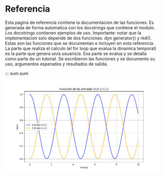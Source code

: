 # Referencia

Esta pagina de referencia contiene la documentacion de las funciones. Es generada de forma automatica con los docstrings
que contiene el modulo. Los docstrings contienen ejemplos de uso. Importante: notar que la implementacion solo depende de dos funciones: dyn generator() y rk4(). Estas son las funciones que se documentan e incluyen en esta referencia. La parte que realiza el calculo (el for loop que evalua la dinamica temporal) es la parte que genera un/a usuario/a. Esa parte se evalua y se detalla como parte de un tutorial. Se escribieron las funciones y se documento su uso, argumentos esperados y resultados de salida. 

::: sum.sum

![Evolucion de las entradas (0,0) y (1,1)](grafico.png)
